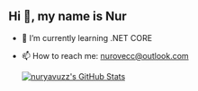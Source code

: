 ## Hi 👋, my name is Nur

- 🌱 I’m currently learning .NET CORE
- 📫 How to reach me: nurovecc@outlook.com

  <a href="https://awesome-github-stats.azurewebsites.net/index.html??cardType=github">    <img  alt="nuryavuzz's GitHub Stats" src="https://awesome-github-stats.azurewebsites.net/user-stats/nuryavuzz?cardType=github" />  </a>
